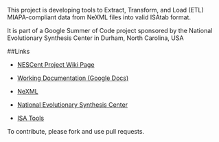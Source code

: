 This project is developing tools to Extract, Transform, and Load (ETL) MIAPA-compliant data from NeXML files into valid ISAtab format.  

It is part of a Google Summer of Code project sponsored by the National Evolutionary Synthesis Center in Durham, North Carolina, USA

##Links
* [NESCent Project Wiki Page](http://bit.ly/ehmiapawiki)

* [Working Documentation (Google Docs)](bit.ly/ehmiapafolder)

* [NeXML](http://nexml.org)

* [National Evolutionary Synthesis Center](http://nescent.org)

* [ISA Tools](http://isatools.org)


To contribute, please fork and use pull requests.
